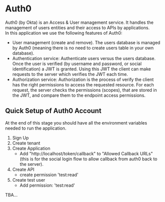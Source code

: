 # Auth0
Auth0 (by Okta) is an Access & User management service. It handles the management of users entities and their access to APIs by applications. </br>
In this application we use the following features of Auth0:
- User management (create and remove). The users database is managed by Auth0 (meaning there is no need to create users table in your own database).
- Authentication service: Authenticate users versus the users database. Once the user is verified (by username and password, or social identification) a JWT is granted. Using this JWT the client can make requests to the server which verifies the JWT each time.
- Authorization service: Authorization is the process of verify the client has the right permissions to access the requested resource. For each request, the server checks the permissions (scopes), that are stored in the JWT, and compare them to the endpoint access permissions.

## Quick Setup of Auth0 Account
At the end of this stage you should have all the environment variables needed to run the application.
1. Sign Up
2. Create tenant
3. Create Application
    - Add "http://localhost/token/callback" to "Allowed Callback URLs" (this is for the social login flow to allow callback from auth0 back to the server).
4. Create API
    - create permission 'test:read'
5. Create test user
    - Add permission: 'test:read'

TBA...
